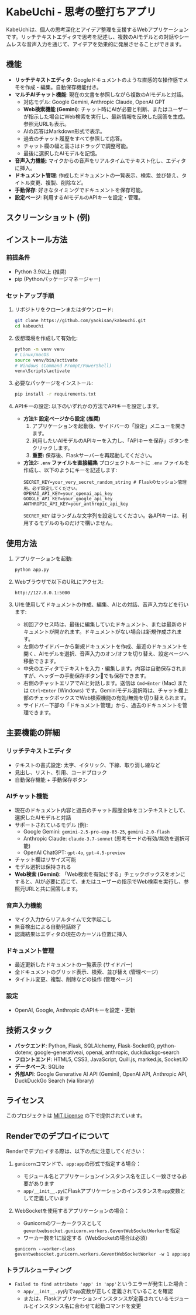 # KabeUchi - 思考の壁打ちアプリ

KabeUchiは、個人の思考深化とアイデア整理を支援するWebアプリケーションです。リッチテキストエディタで思考を記述し、複数のAIモデルとの対話やシームレスな音声入力を通じて、アイデアを効果的に発展させることができます。

## 機能

- **リッチテキストエディタ**: Googleドキュメントのような直感的な操作感でメモを作成・編集。自動保存機能付き。
- **マルチAIチャット機能**: 現在の文書を参照しながら複数のAIモデルと対話。
  - 対応モデル: Google Gemini, Anthropic Claude, OpenAI GPT
  - **Web検索機能 (Gemini)**: チャット時にAIが必要と判断、またはユーザーが指示した場合にWeb検索を実行し、最新情報を反映した回答を生成。参照元URLも表示。
  - AIの応答はMarkdown形式で表示。
  - 過去のチャット履歴をすべて参照して応答。
  - チャット欄の幅と高さはドラッグで調整可能。
  - 最後に選択したAIモデルを記憶。
- **音声入力機能**: マイクからの音声をリアルタイムでテキスト化し、エディタに挿入。
- **ドキュメント管理**: 作成したドキュメントの一覧表示、検索、並び替え、タイトル変更、複製、削除など。
- **手動保存**: 好きなタイミングでドキュメントを保存可能。
- **設定ページ**: 利用するAIモデルのAPIキーを設定・管理。

## スクリーンショット (例)

<!-- ![KabeUchi Screenshot](link/to/screenshot.png) -->
<!-- (将来的にスクリーンショットやGIFを追加) -->

## インストール方法

### 前提条件

- Python 3.9以上 (推奨)
- pip (Pythonパッケージマネージャー)

### セットアップ手順

1.  リポジトリをクローンまたはダウンロード:
    ```bash
    git clone https://github.com/yaokisan/kabeuchi.git
    cd kabeuchi
    ```

2.  仮想環境を作成して有効化:
    ```bash
    python -m venv venv
    # Linux/macOS
    source venv/bin/activate
    # Windows (Command Prompt/PowerShell)
    venv\Scripts\activate
    ```

3.  必要なパッケージをインストール:
    ```bash
    pip install -r requirements.txt
    ```

4.  APIキーの設定:
    以下のいずれかの方法でAPIキーを設定します。
    - **方法1: 設定ページから設定 (推奨)**
      1.  アプリケーションを起動後、サイドバーの「設定」メニューを開きます。
      2.  利用したいAIモデルのAPIキーを入力し、「APIキーを保存」ボタンをクリックします。
      3.  **重要:** 保存後、Flaskサーバーを再起動してください。
    - **方法2: `.env` ファイルを直接編集**
      プロジェクトルートに `.env` ファイルを作成し、以下のようにキーを記述します:
      ```dotenv
      SECRET_KEY=your_very_secret_random_string # Flaskのセッション管理用。必ず設定してください。
      OPENAI_API_KEY=your_openai_api_key
      GOOGLE_API_KEY=your_google_api_key
      ANTHROPIC_API_KEY=your_anthropic_api_key
      ```
      `SECRET_KEY` はランダムな文字列を設定してください。各APIキーは、利用するモデルのものだけで構いません。

## 使用方法

1.  アプリケーションを起動:
    ```bash
    python app.py
    ```

2.  Webブラウザで以下のURLにアクセス:
    ```
    http://127.0.0.1:5000
    ```

3.  UIを使用してドキュメントの作成、編集、AIとの対話、音声入力などを行います:
    -   初回アクセス時は、最後に編集していたドキュメント、または最新のドキュメントが開かれます。ドキュメントがない場合は新規作成されます。
    -   左側のサイドバーから新規ドキュメントを作成、最近のドキュメントを開く、AIモデルを選択、音声入力のオン/オフを切り替え、設定ページへ移動できます。
    -   中央のエディタでテキストを入力・編集します。内容は自動保存されますが、ヘッダーの手動保存ボタン💾でも保存できます。
    -   右側のチャットエリアでAIと対話します。送信は `Cmd+Enter` (Mac) または `Ctrl+Enter` (Windows) です。Geminiモデル選択時は、チャット欄上部のチェックボックスでWeb検索機能の有効/無効を切り替えられます。
    -   サイドバー下部の「ドキュメント管理」から、過去のドキュメントを管理できます。

## 主要機能の詳細

### リッチテキストエディタ

-   テキストの書式設定: 太字、イタリック、下線、取り消し線など
-   見出し、リスト、引用、コードブロック
-   自動保存機能 + 手動保存ボタン

### AIチャット機能

-   現在のドキュメント内容と過去のチャット履歴全体をコンテキストとして、選択したAIモデルと対話
-   サポートされているモデル (例):
    -   Google Gemini: `gemini-2.5-pro-exp-03-25`, `gemini-2.0-flash`
    -   Anthropic Claude: `claude-3.7-sonnet` (思考モードの有効/無効を選択可能)
    -   OpenAI ChatGPT: `gpt-4o`, `gpt-4.5-preview`
-   チャット欄はリサイズ可能
-   モデル選択は保持される
-   **Web検索 (Gemini)**: 「Web検索を有効にする」チェックボックスをオンにすると、AIが必要に応じて、またはユーザーの指示でWeb検索を実行し、参照元URLと共に回答します。

### 音声入力機能

-   マイク入力からリアルタイムで文字起こし
-   無音検出による自動発話終了
-   認識結果はエディタの現在のカーソル位置に挿入

### ドキュメント管理

-   最近更新したドキュメントの一覧表示 (サイドバー)
-   全ドキュメントのグリッド表示、検索、並び替え (管理ページ)
-   タイトル変更、複製、削除などの操作 (管理ページ)

### 設定

-   OpenAI, Google, Anthropic のAPIキーを設定・更新

## 技術スタック

-   **バックエンド**: Python, Flask, SQLAlchemy, Flask-SocketIO, python-dotenv, google-generativeai, openai, anthropic, duckduckgo-search
-   **フロントエンド**: HTML5, CSS3, JavaScript, Quill.js, marked.js, Socket.IO
-   **データベース**: SQLite
-   **外部API**: Google Generative AI API (Gemini), OpenAI API, Anthropic API, DuckDuckGo Search (via library)


## ライセンス

このプロジェクトは [MIT License](LICENSE) の下で提供されています。

## Renderでのデプロイについて

Renderでデプロイする際は、以下の点に注意してください：

1. `gunicorn`コマンドで、`app:app`の形式で指定する場合：
   - モジュール名とアプリケーションインスタンス名を正しく一致させる必要があります
   - `app/__init__.py`にFlaskアプリケーションのインスタンスを`app`変数として定義しています

2. WebSocketを使用するアプリケーションの場合：
   - Gunicornのワーカークラスとして`geventwebsocket.gunicorn.workers.GeventWebSocketWorker`を指定
   - ワーカー数を1に設定する（WebSocketの場合は必須）
   ```
   gunicorn --worker-class geventwebsocket.gunicorn.workers.GeventWebSocketWorker -w 1 app:app
   ```

### トラブルシューティング

- `Failed to find attribute 'app' in 'app'`というエラーが発生した場合：
  - `app/__init__.py`内で`app`変数が正しく定義されていることを確認
  - または、Flaskアプリケーションインスタンスが定義されているモジュールとインスタンス名に合わせて起動コマンドを変更